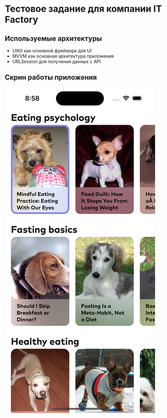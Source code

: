 # Тестовое задание для компании IT Factory

## Используемые архитектуры
- UIKit как основной фрейморк для UI
- MVVM как основная архитектура приложения
- URLSession для получения данных с API

## Скрин работы приложения
![alt text](Скрин.png)

